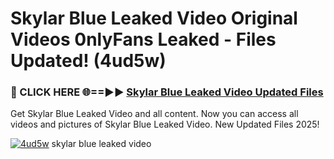 # Skylar Blue Leaked Video Original Videos 0nlyFans Leaked - Files Updated! (4ud5w)

<h3>🔴 CLICK HERE 🌐==►► <a href="https://tinyurl.com/2wckxsce" rel="nofollow">Skylar Blue Leaked Video Updated Files</a></h3>

Get Skylar Blue Leaked Video and all content. Now you can access all videos and pictures of Skylar Blue Leaked Video. New Updated Files 2025!

[![4ud5w](https://i.imgur.com/AFduVYN.gif)](https://tinyurl.com/2wckxsce)
skylar blue leaked video